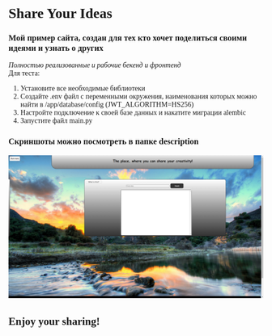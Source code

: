 <div style="font-family: cursive;">   
<h1>Share Your Ideas</h1>
<h3>Мой пример сайта, создан для тех кто хочет поделиться своими идеями и узнать о других</h3>
<i>Полностью реализованные и рабочие бекенд и фронтенд</i><br>
Для теста: <ol>
<li>Установите все необходимые библиотеки</li>
<li> Создайте .env файл с переменными окружения, наименования которых можно найти в /app/database/config (JWT_ALGORITHM=HS256)</li>
<li>Настройте подключение к своей базе данных и накатите миграции alembic</li>
<li>Запустите файл main.py</li>
</ol>
  <h3>Скриншоты можно посмотреть в папке description</h3>  
  <img src="https://github.com/Beefboy35/ShareYourIdeasSite/blob/main/description/2025-01-31_08-52-33.png">
<h2>Enjoy your sharing!</h2>
</div>
